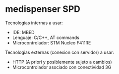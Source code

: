 # medispenser SPD

Tecnologias internas a usar:
- IDE: MBED
- Lenguaje: C/C++, AT commands
- Microcontrolador: STM Nucleo F411RE

Tecnologias externas (conexion con servidor) a usar:
- HTTP (A priori y posiblemente sujeto a cambios)
- Microcontrolador asociado con conectividad 3G
